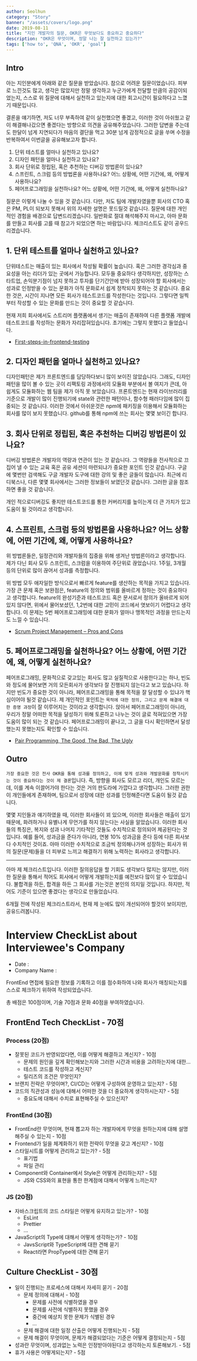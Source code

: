 ```yaml
---
author: Seolhun
category: "Story"
banner: "/assets/covers/logo.png"
date: 2019-08-11
title: "지인 개발자의 질문, OKR은 무엇보다도 중요하고 중요하다"
description: "OKR은 무엇이며, 정말 나는 잘 실천하고 있는가?"
tags: ['how to', 'QNA', 'OKR', 'goal']
---
```


## Intro

아는 지인분에게 아래와 같은 질문을 받았습니다. 참으로 어려운 질문이었습니다. 피부로 느낀것도 많고, 생각은 많았지만 정말 생각하고 누군가에게 전달할 만큼의 공감이되었는지, 스스로 위 질문에 대해서 실천하고 있는지에 대한 회고시간이 필요하다고 느꼈기 때문입니다.

결론을 얘기하면, 저도 너무 부족하여 같이 실천했으면 좋겠고, 이러한 것이 아쉬웠고 같이 해결해나갔으면 좋겠다는 방향으로 의견을 공유해주었습니다.
그러한 답변을 주는데도 한달이 넘게 지연되다가 마음의 결단을 먹고 30분 넘게 감정적으로 글을 쑤며 수정을 반복하여서 이번글을 공유해보고자 합니다.

1. 단위 테스트를 얼마나 실천하고 있나요?
2. 디자인 패턴을 얼마나 실천하고 있나요?
3. 회사 단위로 정립된, 혹은 추천하는 디버깅 방법론이 있나요?
4. 스프린트, 스크럼 등의 방법론을 사용하나요? 어느 상황에, 어떤 기간에, 왜, 어떻게 사용하나요?
5. 페어프로그래밍을 실천하나요? 어느 상황에, 어떤 기간에, 왜, 어떻게 실천하나요?

질문은 이렇게 나눌 수 있을 것 같습니다. 다만, 저도 팀에 개발자였을뿐 회사의 CTO 혹은 PM, PL이 되보지 못해서 위의 자세한 설명은 못드릴것 같습니다. 질문에 대한 개인적인 경험을 배경으로 답변드리겠습니다.
일반화로 절대 해석해주지 마시고, 아마 문화를 만들고 회사를 고를 때 참고가 되었으면 하는 바람입니다. 체크리스트도 같이 공우드리겠습니다.

## 1. 단위 테스트를 얼마나 실천하고 있나요?

단위테스트는 매출이 있는 회사에서 작성될 확률이 높습니다. 혹은 그러한 경각심과 중요성을 아는 리더가 있는 곳에서 가능합니다. 모두들 중요하다 생각하지만, 성장하는 스타트업, 손익분기점이 넘지 못하고 투자를 단기간안에 받아 성장되어야 할 회사에서는 성과로 인정받을 수 있는 문화가 아직 문화로서 쉽게 정착되지 못하는 것 같습니다. 중요한 것은, 시간이 지나면 모든 회사가 테스트코드를 작성한다는 것입니다. 그렇다면 일찍부터 작성할 수 있는 문화를 만드는 것이 중요할 것 같습니다.

현재 저희 회사에서도 스트리머 플랫폼에서 생기는 매출이 존재하여 다른 플랫폼 개발에 테스트코드를 작성하는 문화가 자리잡혀있습니다. 초기에는 그렇지 못했다고 들었습니다.

- [First-steps-in-frontend-testing](https://medium.com/@aeh.herman/first-steps-in-frontend-testing-with-tdd-bdd-7ddab8796ad6)

## 2. 디자인 패턴을 얼마나 실천하고 있나요?

디자인패턴은 제가 프론트엔드를 담당하다보니 많이 보이진 않았습니다. 그래도, 디자인패턴을 많이 볼 수 있는 곳이 리팩토링 과정에서의 모듈화 부분에서 볼 여지가 큰데, 아쉽게도 모듈화하는 웹 팀을 제가 아직 못 보았습니다. 프론트엔드는 현재 라이브러리를 기준으로 개발이 많이 진행되기에 state와 관련한 패턴이나, 함수형 패러다임에 많이 집중되는 것 같습니다. 이러한 것에서 아쉬운것은 npm에 패키징을 이용해서 모듈화하는 회사를 많이 보지 못했습니다. github를 통해 npm에 쓰는 회사는 몇몇 보이긴 합니다.

## 3. 회사 단위로 정립된, 혹은 추천하는 디버깅 방법론이 있나요?

디버깅 방법론은 개발자의 역량과 연관이 있는 것 같습니다. 그 역량들을 전사적으로 끄집어 낼 수 있는 교육 혹은 공유 세션이 마련되냐가 중요한 포인트 인것 같습니다. 구글에 몇번만 검색해도 구글 개발자 도구에 대한 강의 및 좋은 글들이 많습니다. 최근에 리디북스나, 다른 몇몇 회사에서는 그러한 정보들이 보였던것 같습니다. 그러한 글을 참조하면 좋을 것 같습니다. 

개인 적으로디버깅도 좋지만 테스트코드를 통한 커버리지를 높이는게 더 큰 가치가 있고 도움이 될 것이라고 생각합니다.

## 4. 스프린트, 스크럼 등의 방법론을 사용하나요? 어느 상황에, 어떤 기간에, 왜, 어떻게 사용하나요?

위 방법론들은, 일정관리와 개발자들의 집중을 위해 생겨난 방법론이라고 생각합니다. 제가 다닌 회사 모두 스프린트, 스크럼을 이용하여 주단위로 끊었습니다. 1주일, 3개월 등의 단위로 많이 끊어서 성과를 측정합니다.

위 방법 모두 애자일한 방식으로서 빠르게 feature를 생산하는 목적을 가지고 있습니다. 가장 큰 문제 혹은 보완점은, feature의 정의와 범위를 올바르게 정하는 것이 중요하다고 생각합니다. feature의 완성기준과 테스트코드 혹은 문서로서 정의가 올바르게 되어있지 않다면, 위에서 물어보셨던, 1,2번에 대한 고민이 코드에서 엿보이기 어렵다고 생각합니다. 이 문제는 5번 페어프로그래밍에 대한 문화가 얼마나 맹목적인 과정을 만드는지도 느낄 수 있습니다.

- [Scrum Project Management – Pros and Cons](https://www.simplilearn.com/scrum-project-management-article)

## 5. 페어프로그래밍을 실천하나요? 어느 상황에, 어떤 기간에, 왜, 어떻게 실천하나요?

페어프로그래밍, 문화적으로 갖고있는 회사도 많고 실질적으로 사용한다고는 하나, 빈도와 정도에 물어보면 거의 모든회사가 생각보다 잘 진행되지 않는다고 보고 있습니다.
하지만 빈도가 중요한 것이 아니라, 페어프로그래밍을 통해 목적을 잘 달성할 수 있냐가 핵심이어야 될것 같습니다. 제 개인적인 포인트는 `목적에 대한 정의, 그리고 문제 해결에 대한 증명 과정`이 잘 이루어지는 것이라고 생각합니다. 앉아서 페어프로그래밍이 아니라, 우리가 정말 어떠한 목적을 달성하기 위해 토론하고 나누는 것이 글로 적혀있으면 가장 도움이 많이 되는 것 같습니다. 페어프로그래밍이 끝나고, 그 글을 다시 확인하면서 달성했는지 못했는지도 확인할 수 있습니다.

- [Pair Programming, The Good, The Bad, The Ugly](https://www.acquaintsoft.com/pair-programming-good-bad-ugly/)

## Outro

`가장 중요한 것은 전사 OKR을 통해 성과를 정의하고, 이에 맞게 성과와 개발문화를 정착시키는 것이 중요하다는 것이 제 결론`입니다. 즉, 방향을 회사도 모르고 리더, 개인도 모르는데, 이를 계속 이끌어가야 한다는 것은 거의 판도라에 가깝다고 생각합니다. 그러한 권한이 개인들에게 존재하며, 팀으로서 성장에 대한 성과를 인정해준다면 도움이 될것 같습니다.

몇몇 지인들과 얘기하였을 때, 이러한 회사들이 꾀 있으며, 이러한 회사들은 매출이 있기 때문에, 화려하거나 유별나게 무언가를 하지 않는다는 사실을 알았습니다. 이러한 회사들의 특징은, 복지와 성과 나머지 기타적인 것들도 수치적으로 정의되어 제공된다는 것입니다. 예를 들어, 성과금을 준다가 아니라, 연봉 10% 성과금을 준다 등에 다른 회사보다 수치적인 것이죠. 아마 이러한 수치적으로 조금씩 정의해나가며 성장하는 회사가 위의 질문(문제)들을 더 피부로 느끼고 해결하기 위해 노력하는 회사라고 생각합니다.

-----

아마 제 체크리스트입니다. 이러한 질의응답을 할 기회도 생각보다 많지는 않지만, 이러한 질문을 통해서 적어도 회사에서 어떻게 개발하는지를 예전보다 많이 알 수 있었습니다.
불합격을 하든, 합격을 하든 그 회사를 가는것은 본인의 의지일 것입니다. 하지만, 적어도 기준이 있으면 좋겠다는 생각으로 만들었습니다.

6개월 전에 작성된 체크리스트라서, 현재 제 눈에도 많이 개선되어야 할것이 보이지만, 공유드려봅니다.

# Interview CheckList about Interviewee's Company

- Date :
- Company Name :

FrontEnd 면접에 필요한 정보를 기록하고 이를 점수화하여 나와 회사가 매칭되는지를 스스로 체크하기 위하여 작성되었습니다.

총 배점은 100점이며, 기술 70점과 문화 40점을 부여하였습니다.

## FrontEnd Tech CheckList - 70점

### Process (20점)

- 잘못된 코드가 반영되었다면, 이를 어떻게 해결하고 계신지? - 10점
  - 문제의 원인을 깊게 확인해보는지와 그러한 시간과 비용을 고려하는지에 대한...
  - 테스트 코드를 작성하고 계신지?
  - 릴리즈의 조건은 무엇인지?
- 브랜치 전략은 무엇이며?, CI/CD는 어떻게 구성하여 운영하고 있는지? - 5점
- 코드의 직관성과 성능에 대해서 어떠한 것을 더 중요하게 생각하시는지? - 5점
  - 중요도에 대해서 수치로 표현해주실 수 있으신지?

### FrontEnd (30점)

- FrontEnd란 무엇이며, 현재 뽑고자 하는 개발자에게 무엇을 원하는지에 대해 설명해주실 수 있는지 - 10점
- Frontend가 일을 체계화하기 위한 전략이 무엇을 갖고 계신지? - 10점
- 스타일시트를 어떻게 관리하고 있는가? - 5점
  - 표기법
  - 파일 관리
- Component와 Container에서 Style은 어떻게 관리하는지? - 5점
  - JS와 CSS와의 표현을 통한 한계점에 대해서 어떻게 느끼는지?

### JS (20점)

- 자바스크립트의 코드 스타일은 어떻게 유지하고 있는가? - 10점
  - EsLint
  - Prettier
  - ...
- JavaScript의 Type에 대해서 어떻게 생각하는가? - 10점
  - JavsScript와 TypeScript에 대한 견해 묻기
  - React라면 PropType에 대한 견해 묻기

## Culture CheckList - 30점

- 일이 진행되는 프로세스에 대해서 자세히 묻기 - 20점
  - 문제 정의에 대해서 - 10점
    - 문제를 사전에 식별하였을 경우
    - 문제를 사전에 식별하지 못했을 경우
    - 중간에 예상치 못한 문제가 식별된 경우
    - ...
  - 문제 해결에 대한 일정 산출은 어떻게 진행되는지 - 5점
  - 문제 해결이 무엇이며, 문제가 해결되었다는 기준은 어떻게 결정되는지 - 5점
- 성과란 무엇이며, 성과없는 노력은 인정받아야된다고 생각하는지 토론해보기. - 5점
- 휴가 사용은 어떻게되는지? - 5점
